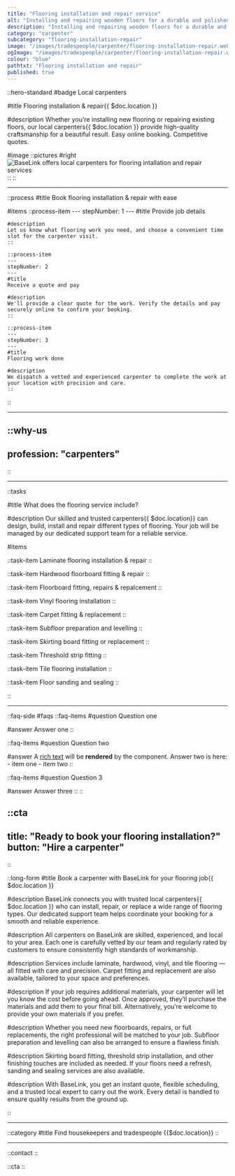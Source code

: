 ```yaml
---
title: "Flooring installation and repair service"
alt: "Installing and repairing wooden floors for a durable and polished finish"
description: "Installing and repairing wooden floors for a durable and polished finish"
category: "carpenter"
subcategory: "flooring-installation-repair"
image: "/images/tradespeople/carpenter/flooring-installation-repair.webp"
ogImage: "/images/tradespeople/carpenter/flooring-installation-repair.webp"
colour: "blue"
pathtxt: "Flooring installation and repair"
published: true
---
```


::hero-standard
#badge
Local carpenters

#title
Flooring installation & repair{{ $doc.location }}

#description
Whether you're installing new flooring or repairing existing floors, our local carpenters{{ $doc.location }} provide high-quality craftsmanship for a beautiful result. Easy online booking. Competitive quotes.

#image
    ::pictures
    #right
    ![BaseLink offers local carpenters for flooring intallation and repair services](/images/tradespeople/carpenter/flooring-installation-repair.webp)
    ::
::

---

::process
#title
Book flooring installation & repair with ease

#items
    ::process-item
    ---
    stepNumber: 1
    ---
    #title
    Provide job details

    #description
    Let us know what flooring work you need, and choose a convenient time slot for the carpenter visit.
    ::
    
    ::process-item
    ---
    stepNumber: 2
    ---
    #title
    Receive a quote and pay

    #description
    We'll provide a clear quote for the work. Verify the details and pay securely online to confirm your booking.
    ::

    ::process-item
    ---
    stepNumber: 3
    ---
    #title
    Flooring work done

    #description
    We dispatch a vetted and experienced carpenter to complete the work at your location with precision and care.
    ::
::

---

::why-us
---
profession: "carpenters"
---
::

---

::tasks

#title
What does the flooring service include?

#description
Our skilled and trusted carpenters{{ $doc.location}} can design, build, install and repair different types of flooring. Your job will be managed by our dedicated support team for a reliable service.

#items

  ::task-item
  Laminate flooring installation & repair
  ::

  ::task-item
  Hardwood floorboard fitting & repair
  ::

  ::task-item
  Floorboard fitting, repairs & repalcement
  ::

  ::task-item
  Vinyl flooring installation
  ::

  ::task-item
  Carpet fitting & replacement
  ::

  ::task-item
  Subfloor preparation and levelling
  ::

  ::task-item
  Skirting board fitting or replacement
  ::

  ::task-item
  Threshold strip fitting
  ::

  ::task-item
  Tile flooring installation
  ::

  ::task-item
  Floor sanding and sealing
  ::

::

---

::faq-side
#faqs
  ::faq-items
  #question
  Question one

  #answer
  Answer one
  ::

  ::faq-items
  #question
  Question two

  #answer
  A [rich text](/services/commercial-cleaning) will be **rendered** by the component.
  Answer two is here:
    - item one
    - item two
  ::

  ::faq-items
  #question
  Question 3

  #answer
  Answer three
  ::
::

::cta
---
title: "Ready to book your flooring installation?"
button: "Hire a carpenter"
---
::

::long-form
#title
Book a carpenter with BaseLink for your flooring job{{ $doc.location }}

#description
BaseLink connects you with trusted local carpenters{{ $doc.location }} who can install, repair, or replace a wide range of flooring types. Our dedicated support team helps coordinate your booking for a smooth and reliable experience.

#description
All carpenters on BaseLink are skilled, experienced, and local to your area. Each one is carefully vetted by our team and regularly rated by customers to ensure consistently high standards of workmanship.

#description
Services include laminate, hardwood, vinyl, and tile flooring — all fitted with care and precision. Carpet fitting and replacement are also available, tailored to your space and preferences.

#description
If your job requires additional materials, your carpenter will let you know the cost before going ahead. Once approved, they’ll purchase the materials and add them to your final bill. Alternatively, you’re welcome to provide your own materials if you prefer.

#description
Whether you need new floorboards, repairs, or full replacements, the right professional will be matched to your job. Subfloor preparation and levelling can also be arranged to ensure a flawless finish.

#description
Skirting board fitting, threshold strip installation, and other finishing touches are included as needed. If your floors need a refresh, sanding and sealing services are also available.

#description
With BaseLink, you get an instant quote, flexible scheduling, and a trusted local expert to carry out the work. Every detail is handled to ensure quality results from the ground up.

::

---

::category
#title
Find housekeepers and tradespeople {{$doc.location}}
::

---

::contact
::

::cta
::